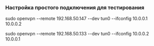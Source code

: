 ### Настройка простого подключения для тестирования

sudo openvpn --remote 192.168.50.147 --dev tun0 --ifconfig 10.0.0.1 10.0.0.2

sudo openvpn --remote 192.168.50.133 --dev tun0 --ifconfig 10.0.0.2 10.0.0.1
